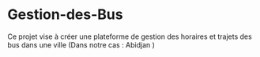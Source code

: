 # Gestion-des-Bus
Ce projet vise à créer une plateforme de gestion des horaires et trajets des bus dans une ville (Dans notre cas : Abidjan )
